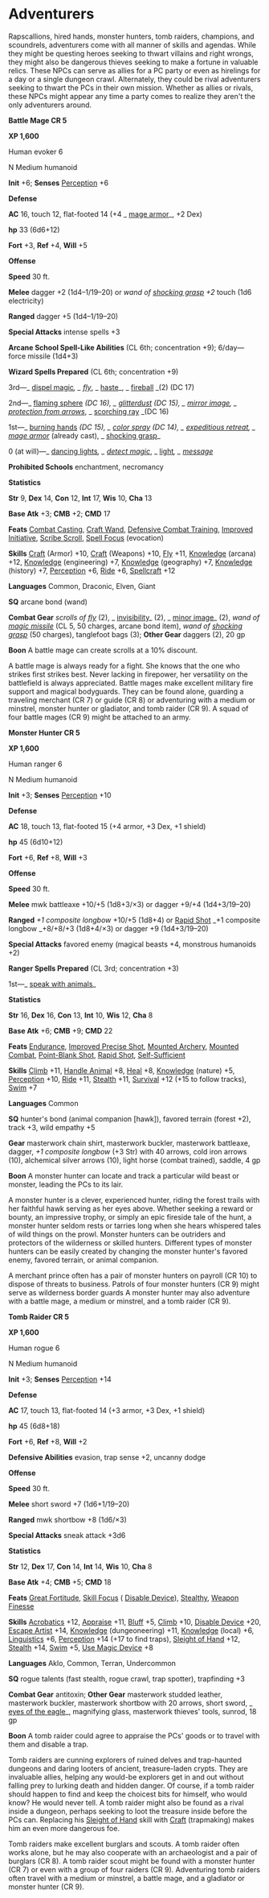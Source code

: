 # Adventurers

Rapscallions, hired hands, monster hunters, tomb raiders, champions, and scoundrels, adventurers come with all manner of skills and agendas. While they might be questing heroes seeking to thwart villains and right wrongs, they might also be dangerous thieves seeking to make a fortune in valuable relics. These NPCs can serve as allies for a PC party or even as hirelings for a day or a single dungeon crawl. Alternately, they could be rival adventurers seeking to thwart the PCs in their own mission. Whether as allies or rivals, these NPCs might appear any time a party comes to realize they aren't the only adventurers around.

**Battle Mage CR 5**

**XP 1,600**

Human evoker 6

N Medium humanoid

**Init** +6; **Senses** [Perception](../../skills/perception.md#_perception) +6

**Defense**

**AC** 16, touch 12, flat-footed 14 (+4 _ [mage armor](../../spells/mageArmor.md#_mage-armor)_, +2 Dex)

**hp** 33 (6d6+12)

**Fort** +3, **Ref** +4, **Will** +5

**Offense**

**Speed** 30 ft.

**Melee** dagger +2 (1d4–1/19–20) or _wand of [shocking grasp](../../spells/shockingGrasp.md#_shocking-grasp) +2_ touch (1d6 electricity)

**Ranged** dagger +5 (1d4–1/19–20)

**Special Attacks** intense spells +3

**Arcane School Spell-Like Abilities** (CL 6th; concentration +9); 6/day—force missile (1d4+3)

**Wizard Spells Prepared** (CL 6th; concentration +9)

3rd—_ [dispel magic](../../spells/dispelMagic.md#_dispel-magic)_, _ [fly](../../spells/fly.md)_, _ [haste](../../spells/haste.md#_haste)_, _ [fireball](../../spells/fireball.md#_fireball) _(2) (DC 17)

2nd—_ [flaming sphere](../../spells/flamingSphere.md#_flaming-sphere) _(DC 16), _ [glitterdust](../../spells/glitterdust.md#_glitterdust) _(DC 15), _ [mirror image](../../spells/mirrorImage.md#_mirror-image)_, _ [protection from arrows](../../spells/protectionFromArrows.md#_protection-from-arrows)_, _ [scorching ray](../../spells/scorchingRay.md#_scorching-ray) _(DC 16)

1st—_ [burning hands](../../spells/burningHands.md#_burning-hands) _(DC 15), _ [color spray](../../spells/colorSpray.md#_color-spray) _(DC 14), _ [expeditious retreat](../../spells/expeditiousRetreat.md#_expeditious-retreat)_, _ [mage armor](../../spells/mageArmor.md#_mage-armor)_ (already cast), _ [shocking grasp](../../spells/shockingGrasp.md#_shocking-grasp)_

0 (at will)—_ [dancing lights](../../spells/dancingLights.md#_dancing-lights)_, _ [detect magic](../../spells/detectMagic.md#_detect-magic)_, _ [light](../../spells/light.md#_light)_, _ [message](../../spells/message.md#_message)_

**Prohibited Schools** enchantment, necromancy

**Statistics**

**Str** 9, **Dex** 14, **Con** 12, **Int** 17, **Wis** 10, **Cha** 13

**Base Atk** +3; **CMB** +2; **CMD** 17

**Feats** [Combat Casting](../../feats.md#_combat-casting), [Craft Wand](../../feats.md#_craft-wand), [Defensive Combat Training](../../feats.md#_defensive-combat-training), [Improved Initiative](../../feats.md#_improved-initiative), [Scribe Scroll](../../feats.md#_scribe-scroll), [Spell Focus](../../feats.md#_spell-focus) (evocation)

**Skills** [Craft](../../skills/craft.md#_craft) (Armor) +10, [Craft](../../skills/craft.md#_craft) (Weapons) +10, [Fly](../../skills/fly.md#_fly) +11, [Knowledge](../../skills/knowledge.md#_knowledge) (arcana) +12, [Knowledge](../../skills/knowledge.md#_knowledge) (engineering) +7, [Knowledge](../../skills/knowledge.md#_knowledge) (geography) +7, [Knowledge](../../skills/knowledge.md#_knowledge) (history) +7, [Perception](../../skills/perception.md#_perception) +6, [Ride](../../skills/ride.md#_ride) +6, [Spellcraft](../../skills/spellcraft.md#_spellcraft) +12

**Languages** Common, Draconic, Elven, Giant

**SQ** arcane bond (wand)

**Combat Gear** _scrolls of [fly](../../spells/fly.md)_ (2), _ [invisibility](../../spells/invisibility.md#_invisibility)_ (2), _ [minor image](../../spells/minorImage.md#_minor-image)_ (2), _wand of [magic missile](../../spells/magicMissile.md#_magic-missile)_ (CL 5, 50 charges, arcane bond item), _wand of [shocking grasp](../../spells/shockingGrasp.md#_shocking-grasp)_ (50 charges), tanglefoot bags (3); **Other Gear** daggers (2), 20 gp

**Boon** A battle mage can create scrolls at a 10% discount.

A battle mage is always ready for a fight. She knows that the one who strikes first strikes best. Never lacking in firepower, her versatility on the battlefield is always appreciated. Battle mages make excellent military fire support and magical bodyguards. They can be found alone, guarding a traveling merchant (CR 7) or guide (CR 8) or adventuring with a medium or minstrel, monster hunter or gladiator, and tomb raider (CR 9). A squad of four battle mages (CR 9) might be attached to an army.

**Monster Hunter CR 5**

**XP 1,600**

Human ranger 6

N Medium humanoid

**Init** +3; **Senses** [Perception](../../skills/perception.md#_perception) +10

**Defense**

**AC** 18, touch 13, flat-footed 15 (+4 armor, +3 Dex, +1 shield)

**hp** 45 (6d10+12)

**Fort** +6, **Ref** +8, **Will** +3

**Offense**

**Speed** 30 ft.

**Melee** mwk battleaxe +10/+5 (1d8+3/×3) or dagger +9/+4 (1d4+3/19–20)

**Ranged** _+1 composite longbow_ +10/+5 (1d8+4) or [Rapid Shot](../../feats.md#_rapid-shot) _+1 composite longbow _+8/+8/+3 (1d8+4/×3) or dagger +9 (1d4+3/19–20)

**Special Attacks** favored enemy (magical beasts +4, monstrous humanoids +2)

**Ranger Spells Prepared** (CL 3rd; concentration +3)

1st—_ [speak with animals](../../spells/speakWithAnimals.md#_speak-with-animals)_

**Statistics**

**Str** 16, **Dex** 16, **Con** 13, **Int** 10, **Wis** 12, **Cha** 8

**Base Atk** +6; **CMB** +9; **CMD** 22

**Feats** [Endurance](../../feats.md#_endurance), [Improved Precise Shot](../../feats.md#_improved-precise-shot), [Mounted Archery](../../feats.md#_mounted-archery), [Mounted Combat](../../feats.md#_mounted-combat), [Point-Blank Shot](../../feats.md#_point-blank-shot), [Rapid Shot](../../feats.md#_rapid-shot), [Self-Sufficient](../../feats.md#_self-sufficient)

**Skills** [Climb](../../skills/climb.md#_climb) +11, [Handle Animal](../../skills/handleAnimal.md#_handle-animal) +8, [Heal](../../skills/heal.md#_heal) +8, [Knowledge](../../skills/knowledge.md#_knowledge) (nature) +5, [Perception](../../skills/perception.md#_perception) +10, [Ride](../../skills/ride.md#_ride) +11, [Stealth](../../skills/stealth.md#_stealth) +11, [Survival](../../skills/survival.md#_survival) +12 (+15 to follow tracks), [Swim](../../skills/swim.md#_swim) +7

**Languages** Common

**SQ** hunter's bond (animal companion [hawk]), favored terrain (forest +2), track +3, wild empathy +5

**Gear** masterwork chain shirt, masterwork buckler, masterwork battleaxe, dagger, _+1 composite longbow_ (+3 Str) with 40 arrows, cold iron arrows (10), alchemical silver arrows (10), light horse (combat trained), saddle, 4 gp

**Boon** A monster hunter can locate and track a particular wild beast or monster, leading the PCs to its lair.

A monster hunter is a clever, experienced hunter, riding the forest trails with her faithful hawk serving as her eyes above. Whether seeking a reward or bounty, an impressive trophy, or simply an epic fireside tale of the hunt, a monster hunter seldom rests or tarries long when she hears whispered tales of wild things on the prowl. Monster hunters can be outriders and protectors of the wilderness or skilled hunters. Different types of monster hunters can be easily created by changing the monster hunter's favored enemy, favored terrain, or animal companion.

A merchant prince often has a pair of monster hunters on payroll (CR 10) to dispose of threats to business. Patrols of four monster hunters (CR 9) might serve as wilderness border guards A monster hunter may also adventure with a battle mage, a medium or minstrel, and a tomb raider (CR 9).

**Tomb Raider CR 5**

**XP 1,600**

Human rogue 6

N Medium humanoid

**Init** +3; **Senses** [Perception](../../skills/perception.md#_perception) +14

**Defense**

**AC** 17, touch 13, flat-footed 14 (+3 armor, +3 Dex, +1 shield)

**hp** 45 (6d8+18)

**Fort** +6, **Ref** +8, **Will** +2

**Defensive Abilities** evasion, trap sense +2, uncanny dodge

**Offense**

**Speed** 30 ft.

**Melee** short sword +7 (1d6+1/19–20)

**Ranged** mwk shortbow +8 (1d6/×3)

**Special Attacks** sneak attack +3d6

**Statistics**

**Str** 12, **Dex** 17, **Con** 14, **Int** 14, **Wis** 10, **Cha** 8

**Base Atk** +4; **CMB** +5; **CMD** 18

**Feats** [Great Fortitude](../../feats.md#_great-fortitude), [Skill Focus](../../feats.md#_skill-focus) ( [Disable Device](../../skills/disableDevice.md#_disable-device)), [Stealthy](../../feats.md#_stealthy), [Weapon Finesse](../../feats.md#_weapon-finesse)

**Skills** [Acrobatics](../../skills/acrobatics.md#_acrobatics) +12, [Appraise](../../skills/appraise.md#_appraise) +11, [Bluff](../../skills/bluff.md#_bluff) +5, [Climb](../../skills/climb.md#_climb) +10, [Disable Device](../../skills/disableDevice.md#_disable-device) +20, [Escape Artist](../../skills/escapeArtist.md#_escape-artist) +14, [Knowledge](../../skills/knowledge.md#_knowledge) (dungeoneering) +11, [Knowledge](../../skills/knowledge.md#_knowledge) (local) +6, [Linguistics](../../skills/linguistics.md#_linguistics) +6, [Perception](../../skills/perception.md#_perception) +14 (+17 to find traps), [Sleight of Hand](../../skills/sleightOfHand.md#_sleight-of-hand) +12, [Stealth](../../skills/stealth.md#_stealth) +14, [Swim](../../skills/swim.md#_swim) +5, [Use Magic Device](../../skills/useMagicDevice.md#_use-magic-device) +8

**Languages** Aklo, Common, Terran, Undercommon

**SQ** rogue talents (fast stealth, rogue crawl, trap spotter), trapfinding +3

**Combat Gear** antitoxin; **Other Gear** masterwork studded leather, masterwork buckler, masterwork shortbow with 20 arrows, short sword, _ [eyes of the eagle](../../magicItems/wondrousItems.md#_eyes-of-the-eagle)_, magnifying glass, masterwork thieves' tools, sunrod, 18 gp

**Boon** A tomb raider could agree to appraise the PCs' goods or to travel with them and disable a trap.

Tomb raiders are cunning explorers of ruined delves and trap-haunted dungeons and daring looters of ancient, treasure-laden crypts. They are invaluable allies, helping any would-be explorers get in and out without falling prey to lurking death and hidden danger. Of course, if a tomb raider should happen to find and keep the choicest bits for himself, who would know? He would never tell. A tomb raider might also be found as a rival inside a dungeon, perhaps seeking to loot the treasure inside before the PCs can. Replacing his [Sleight of Hand](../../skills/sleightOfHand.md#_sleight-of-hand) skill with [Craft](../../skills/craft.md#_craft) (trapmaking) makes him an even more dangerous foe.

Tomb raiders make excellent burglars and scouts. A tomb raider often works alone, but he may also cooperate with an archaeologist and a pair of burglars (CR 8). A tomb raider scout might be found with a monster hunter (CR 7) or even with a group of four raiders (CR 9). Adventuring tomb raiders often travel with a medium or minstrel, a battle mage, and a gladiator or monster hunter (CR 9).

